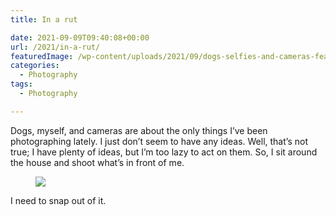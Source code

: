 ```yaml
---
title: In a rut

date: 2021-09-09T09:40:08+00:00
url: /2021/in-a-rut/
featuredImage: /wp-content/uploads/2021/09/dogs-selfies-and-cameras-featured.png
categories:
  - Photography
tags:
  - Photography

---
```

Dogs, myself, and cameras are about the only things I&#8217;ve been photographing lately. I just don&#8217;t seem to have any ideas. Well, that&#8217;s not true; I have plenty of ideas, but I&#8217;m too lazy to act on them. So, I sit around the house and shoot what&#8217;s in front of me.<figure class="kg-card kg-image-card">

<img src="/img/2021/09/dogs-selfies-and-cameras-1.png"  /></figure> 

I need to snap out of it.
